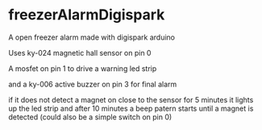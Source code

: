 # freezerAlarmDigispark
A open freezer alarm made with digispark arduino

Uses ky-024 magnetic hall sensor on pin 0

A mosfet on pin 1 to drive a warning led strip

and a ky-006 active buzzer on pin 3 for final alarm

if it does not detect a magnet on close to the sensor for 5 minutes it lights up the led strip and after 10 minutes a beep patern starts until a magnet is detected (could also be a simple switch on pin 0)
